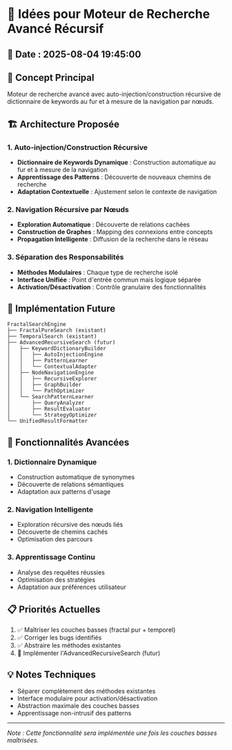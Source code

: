 # 🧠 Idées pour Moteur de Recherche Avancé Récursif

## 📅 Date : 2025-08-04 19:45:00

## 🎯 **Concept Principal**
Moteur de recherche avancé avec auto-injection/construction récursive de dictionnaire de keywords au fur et à mesure de la navigation par nœuds.

## 🏗️ **Architecture Proposée**

### **1. Auto-injection/Construction Récursive**
- **Dictionnaire de Keywords Dynamique** : Construction automatique au fur et à mesure de la navigation
- **Apprentissage des Patterns** : Découverte de nouveaux chemins de recherche
- **Adaptation Contextuelle** : Ajustement selon le contexte de navigation

### **2. Navigation Récursive par Nœuds**
- **Exploration Automatique** : Découverte de relations cachées
- **Construction de Graphes** : Mapping des connexions entre concepts
- **Propagation Intelligente** : Diffusion de la recherche dans le réseau

### **3. Séparation des Responsabilités**
- **Méthodes Modulaires** : Chaque type de recherche isolé
- **Interface Unifiée** : Point d'entrée commun mais logique séparée
- **Activation/Désactivation** : Contrôle granulaire des fonctionnalités

## 🚀 **Implémentation Future**

```
FractalSearchEngine
├── FractalPureSearch (existant)
├── TemporalSearch (existant) 
├── AdvancedRecursiveSearch (futur)
│   ├── KeywordDictionaryBuilder
│   │   ├── AutoInjectionEngine
│   │   ├── PatternLearner
│   │   └── ContextualAdapter
│   ├── NodeNavigationEngine
│   │   ├── RecursiveExplorer
│   │   ├── GraphBuilder
│   │   └── PathOptimizer
│   └── SearchPatternLearner
│       ├── QueryAnalyzer
│       ├── ResultEvaluator
│       └── StrategyOptimizer
└── UnifiedResultFormatter
```

## 🎯 **Fonctionnalités Avancées**

### **1. Dictionnaire Dynamique**
- Construction automatique de synonymes
- Découverte de relations sémantiques
- Adaptation aux patterns d'usage

### **2. Navigation Intelligente**
- Exploration récursive des nœuds liés
- Découverte de chemins cachés
- Optimisation des parcours

### **3. Apprentissage Continu**
- Analyse des requêtes réussies
- Optimisation des stratégies
- Adaptation aux préférences utilisateur

## 📋 **Priorités Actuelles**
1. ✅ Maîtriser les couches basses (fractal pur + temporel)
2. ✅ Corriger les bugs identifiés
3. ✅ Abstraire les méthodes existantes
4. 🔄 Implémenter l'AdvancedRecursiveSearch (futur)

## 💡 **Notes Techniques**
- Séparer complètement des méthodes existantes
- Interface modulaire pour activation/désactivation
- Abstraction maximale des couches basses
- Apprentissage non-intrusif des patterns

---
*Note : Cette fonctionnalité sera implémentée une fois les couches basses maîtrisées.* 